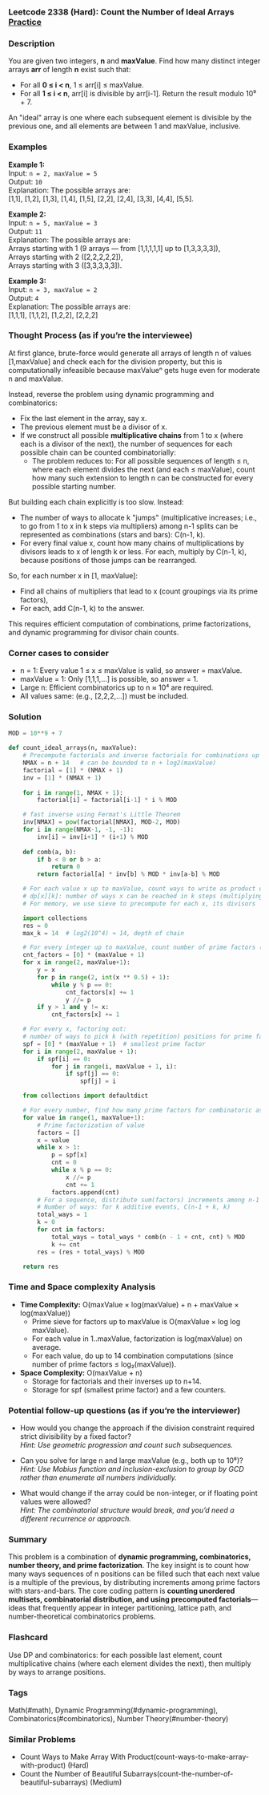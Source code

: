 ### Leetcode 2338 (Hard): Count the Number of Ideal Arrays [Practice](https://leetcode.com/problems/count-the-number-of-ideal-arrays)

### Description  
You are given two integers, **n** and **maxValue**. Find how many distinct integer arrays **arr** of length **n** exist such that:
- For all **0 ≤ i < n**, 1 ≤ arr[i] ≤ maxValue.
- For all **1 ≤ i < n**, arr[i] is divisible by arr[i-1].
Return the result modulo 10⁹ + 7.

An "ideal" array is one where each subsequent element is divisible by the previous one, and all elements are between 1 and maxValue, inclusive.

### Examples  

**Example 1:**  
Input: `n = 2, maxValue = 5`  
Output: `10`  
Explanation: The possible arrays are:  
[1,1], [1,2], [1,3], [1,4], [1,5], [2,2], [2,4], [3,3], [4,4], [5,5].

**Example 2:**  
Input: `n = 5, maxValue = 3`  
Output: `11`  
Explanation: The possible arrays are:  
Arrays starting with 1 (9 arrays — from [1,1,1,1,1] up to [1,3,3,3,3]),  
Arrays starting with 2 ([2,2,2,2,2]),  
Arrays starting with 3 ([3,3,3,3,3]).

**Example 3:**  
Input: `n = 3, maxValue = 2`  
Output: `4`  
Explanation: The possible arrays are:  
[1,1,1], [1,1,2], [1,2,2], [2,2,2]

### Thought Process (as if you’re the interviewee)  
At first glance, brute-force would generate all arrays of length n of values [1,maxValue] and check each for the division property, but this is computationally infeasible because maxValueⁿ gets huge even for moderate n and maxValue.

Instead, reverse the problem using dynamic programming and combinatorics:
- Fix the last element in the array, say x.
- The previous element must be a divisor of x.
- If we construct all possible **multiplicative chains** from 1 to x (where each is a divisor of the next), the number of sequences for each possible chain can be counted combinatorially:
  - The problem reduces to: For all possible sequences of length ≤ n, where each element divides the next (and each ≤ maxValue), count how many such extension to length n can be constructed for every possible starting number.

But building each chain explicitly is too slow. Instead:
- The number of ways to allocate k "jumps" (multiplicative increases; i.e., to go from 1 to x in k steps via multipliers) among n-1 splits can be represented as combinations (stars and bars): C(n-1, k).
- For every final value x, count how many chains of multiplications by divisors leads to x of length k or less. For each, multiply by C(n-1, k), because positions of those jumps can be rearranged.

So, for each number x in [1, maxValue]:
- Find all chains of multipliers that lead to x (count groupings via its prime factors),
- For each, add C(n-1, k) to the answer.

This requires efficient computation of combinations, prime factorizations, and dynamic programming for divisor chain counts.

### Corner cases to consider  
- n = 1: Every value 1 ≤ x ≤ maxValue is valid, so answer = maxValue.
- maxValue = 1: Only [1,1,1,...] is possible, so answer = 1.
- Large n: Efficient combinatorics up to n ≈ 10⁴ are required.
- All values same: (e.g., [2,2,2,...]) must be included.

### Solution

```python
MOD = 10**9 + 7

def count_ideal_arrays(n, maxValue):
    # Precompute factorials and inverse factorials for combinations up to n+log2(maxValue)
    NMAX = n + 14   # can be bounded to n + log2(maxValue)
    factorial = [1] * (NMAX + 1)
    inv = [1] * (NMAX + 1)
    
    for i in range(1, NMAX + 1):
        factorial[i] = factorial[i-1] * i % MOD

    # fast inverse using Fermat's Little Theorem
    inv[NMAX] = pow(factorial[NMAX], MOD-2, MOD)
    for i in range(NMAX-1, -1, -1):
        inv[i] = inv[i+1] * (i+1) % MOD
    
    def comb(a, b):
        if b < 0 or b > a:
            return 0
        return factorial[a] * inv[b] % MOD * inv[a-b] % MOD

    # For each value x up to maxValue, count ways to write as product of divisors, then "distribute" across positions
    # dp[x][k]: number of ways x can be reached in k steps (multiplying by divisors at each step)
    # For memory, we use sieve to precompute for each x, its divisors

    import collections
    res = 0
    max_k = 14  # log2(10^4) ≈ 14, depth of chain

    # For every integer up to maxValue, count number of prime factors (with multiplicity), store in cnt_factors
    cnt_factors = [0] * (maxValue + 1)
    for x in range(2, maxValue+1):
        y = x
        for p in range(2, int(x ** 0.5) + 1):
            while y % p == 0:
                cnt_factors[x] += 1
                y //= p
        if y > 1 and y != x:
            cnt_factors[x] += 1

    # For every x, factoring out:
    # number of ways to pick k (with repetition) positions for prime factors distributed among n-1 slots = comb(n-1+k, k)
    spf = [0] * (maxValue + 1)  # smallest prime factor
    for i in range(2, maxValue + 1):
        if spf[i] == 0:
            for j in range(i, maxValue + 1, i):
                if spf[j] == 0:
                    spf[j] = i

    from collections import defaultdict

    # For every number, find how many prime factors for combinatoric assignment
    for value in range(1, maxValue+1):
        # Prime factorization of value
        factors = []
        x = value
        while x > 1:
            p = spf[x]
            cnt = 0
            while x % p == 0:
                x //= p
                cnt += 1
            factors.append(cnt)
        # For a sequence, distribute sum(factors) increments among n-1
        # Number of ways: for k additive events, C(n-1 + k, k)
        total_ways = 1
        k = 0
        for cnt in factors:
            total_ways = total_ways * comb(n - 1 + cnt, cnt) % MOD
            k += cnt
        res = (res + total_ways) % MOD

    return res
```

### Time and Space complexity Analysis  

- **Time Complexity:** O(maxValue × log(maxValue) + n + maxValue × log(maxValue))  
  - Prime sieve for factors up to maxValue is O(maxValue × log log maxValue).
  - For each value in 1..maxValue, factorization is log(maxValue) on average.
  - For each value, do up to 14 combination computations (since number of prime factors ≤ log₂(maxValue)).
- **Space Complexity:** O(maxValue + n)  
  - Storage for factorials and their inverses up to n+14.
  - Storage for spf (smallest prime factor) and a few counters.

### Potential follow-up questions (as if you’re the interviewer)  

- How would you change the approach if the division constraint required strict divisibility by a fixed factor?  
  *Hint: Use geometric progression and count such subsequences.*

- Can you solve for large n and large maxValue (e.g., both up to 10⁸)?  
  *Hint: Use Mobius function and inclusion-exclusion to group by GCD rather than enumerate all numbers individually.*

- What would change if the array could be non-integer, or if floating point values were allowed?  
  *Hint: The combinatorial structure would break, and you’d need a different recurrence or approach.*

### Summary
This problem is a combination of **dynamic programming, combinatorics, number theory, and prime factorization**. The key insight is to count how many ways sequences of n positions can be filled such that each next value is a multiple of the previous, by distributing increments among prime factors with stars-and-bars. The core coding pattern is **counting unordered multisets, combinatorial distribution, and using precomputed factorials**—ideas that frequently appear in integer partitioning, lattice path, and number-theoretical combinatorics problems.


### Flashcard
Use DP and combinatorics: for each possible last element, count multiplicative chains (where each element divides the next), then multiply by ways to arrange positions.

### Tags
Math(#math), Dynamic Programming(#dynamic-programming), Combinatorics(#combinatorics), Number Theory(#number-theory)

### Similar Problems
- Count Ways to Make Array With Product(count-ways-to-make-array-with-product) (Hard)
- Count the Number of Beautiful Subarrays(count-the-number-of-beautiful-subarrays) (Medium)